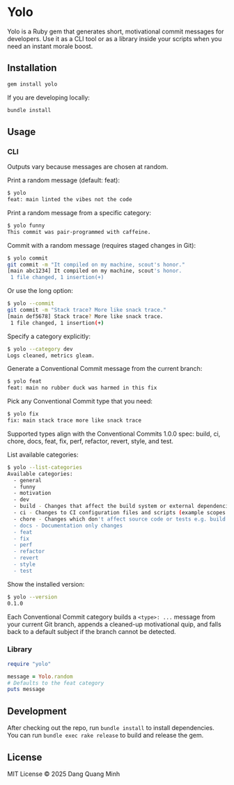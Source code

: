 # Yolo

Yolo is a Ruby gem that generates short, motivational commit messages for developers. Use it as a CLI tool or as a library inside your scripts when you need an instant morale boost.

## Installation

```bash
gem install yolo
```

If you are developing locally:

```bash
bundle install
```

## Usage

### CLI

Outputs vary because messages are chosen at random.

Print a random message (default: feat):

```bash
$ yolo
feat: main linted the vibes not the code
```

Print a random message from a specific category:

```bash
$ yolo funny
This commit was pair-programmed with caffeine.
```

Commit with a random message (requires staged changes in Git):

```bash
$ yolo commit
git commit -m "It compiled on my machine, scout's honor."
[main abc1234] It compiled on my machine, scout's honor.
 1 file changed, 1 insertion(+)
```

Or use the long option:

```bash
$ yolo --commit
git commit -m "Stack trace? More like snack trace."
[main def5678] Stack trace? More like snack trace.
 1 file changed, 1 insertion(+)
```

Specify a category explicitly:

```bash
$ yolo --category dev
Logs cleaned, metrics gleam.
```

Generate a Conventional Commit message from the current branch:

```bash
$ yolo feat
feat: main no rubber duck was harmed in this fix
```

Pick any Conventional Commit type that you need:

```bash
$ yolo fix
fix: main stack trace more like snack trace
```

Supported types align with the Conventional Commits 1.0.0 spec: build, ci, chore, docs, feat, fix, perf, refactor, revert, style, and test.

List available categories:

```bash
$ yolo --list-categories
Available categories:
  - general
  - funny
  - motivation
  - dev
  - build - Changes that affect the build system or external dependencies (example scopes: gulp, broccoli, npm)
  - ci - Changes to CI configuration files and scripts (example scopes: Travis, Circle, BrowserStack, SauceLabs)
  - chore - Changes which don't affect source code or tests e.g. build process, auxiliary tools, libraries
  - docs - Documentation only changes
  - feat
  - fix
  - perf
  - refactor
  - revert
  - style
  - test
```

Show the installed version:

```bash
$ yolo --version
0.1.0
```

Each Conventional Commit category builds a `<type>: ...` message from your current Git branch, appends a cleaned-up motivational quip, and falls back to a default subject if the branch cannot be detected.

### Library

```ruby
require "yolo"

message = Yolo.random
# Defaults to the feat category
puts message
```

## Development

After checking out the repo, run `bundle install` to install dependencies. You can run `bundle exec rake release` to build and release the gem.

## License

MIT License © 2025 Dang Quang Minh
